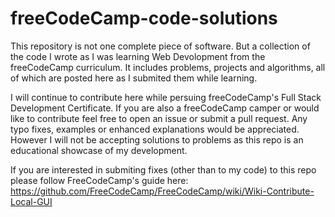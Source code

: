 # freeCodeCamp-code-solutions
This repository is not one complete piece of software. But a collection of the code I wrote as I was learning Web Devolopment from the freeCodeCamp curriculum. It includes problems, projects and algorithms, all of which are posted here as I submited them while learning.

I will continue to contribute here while persuing freeCodeCamp's Full Stack Development Certificate.
If you are also a freeCodeCamp camper or would like to contribute feel free to open an issue or submit a pull request.
Any typo fixes, examples or enhanced explanations would be appreciated.
However I will not be accepting solutions to problems as this repo is an educational showcase of my development.

If you are interested in submiting fixes (other than to my code) to this repo please follow FreeCodeCamp's guide here:
https://github.com/FreeCodeCamp/FreeCodeCamp/wiki/Wiki-Contribute-Local-GUI
